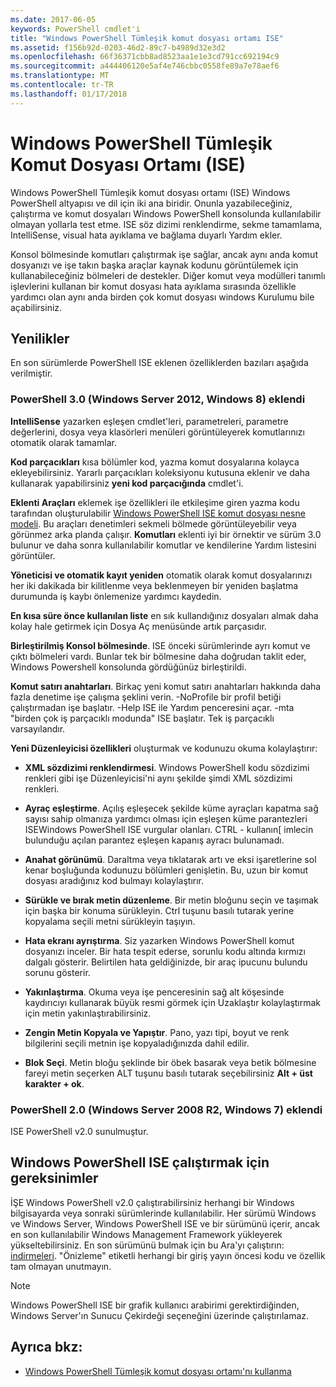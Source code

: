 ```yaml
---
ms.date: 2017-06-05
keywords: PowerShell cmdlet'i
title: "Windows PowerShell Tümleşik komut dosyası ortamı ISE"
ms.assetid: f156b92d-0203-46d2-89c7-b4989d32e3d2
ms.openlocfilehash: 66f36371cbb8ad8523aa1e1e3cd791cc692194c9
ms.sourcegitcommit: a444406120e5af4e746cbbc0558fe89a7e78aef6
ms.translationtype: MT
ms.contentlocale: tr-TR
ms.lasthandoff: 01/17/2018
---
```

# <a name="windows-powershell-integrated-scripting-environment-ise"></a>Windows PowerShell Tümleşik Komut Dosyası Ortamı (ISE)
Windows PowerShell Tümleşik komut dosyası ortamı (ISE) Windows PowerShell altyapısı ve dil için iki ana biridir. Onunla yazabileceğiniz, çalıştırma ve komut dosyaları Windows PowerShell konsolunda kullanılabilir olmayan yollarla test etme. ISE söz dizimi renklendirme, sekme tamamlama, IntelliSense, visual hata ayıklama ve bağlama duyarlı Yardım ekler.

Konsol bölmesinde komutları çalıştırmak işe sağlar, ancak aynı anda komut dosyanızı ve işe takın başka araçlar kaynak kodunu görüntülemek için kullanabileceğiniz bölmeleri de destekler. Diğer komut veya modülleri tanımlı işlevlerini kullanan bir komut dosyası hata ayıklama sırasında özellikle yardımcı olan aynı anda birden çok komut dosyası windows Kurulumu bile açabilirsiniz.

## <a name="whats-new"></a>Yenilikler
En son sürümlerde PowerShell ISE eklenen özelliklerden bazıları aşağıda verilmiştir.

### <a name="added-in-powershell-30-windows-server-2012-windows-8"></a>PowerShell 3.0 (Windows Server 2012, Windows 8) eklendi
**IntelliSense** yazarken eşleşen cmdlet'leri, parametreleri, parametre değerlerini, dosya veya klasörleri menüleri görüntüleyerek komutlarınızı otomatik olarak tamamlar.

**Kod parçacıkları** kısa bölümler kod, yazma komut dosyalarına kolayca ekleyebilirsiniz. Yararlı parçacıkları koleksiyonu kutusuna eklenir ve daha kullanarak yapabilirsiniz **yeni kod parçacığında** cmdlet'i.

**Eklenti Araçları** eklemek işe özellikleri ile etkileşime giren yazma kodu tarafından oluşturulabilir [Windows PowerShell ISE komut dosyası nesne modeli](../../core-powershell/ise/The-Windows-PowerShell-ISE-Scripting-Object-Model.md). Bu araçları denetimleri sekmeli bölmede görüntüleyebilir veya görünmez arka planda çalışır. **Komutları** eklenti iyi bir örnektir ve sürüm 3.0 bulunur ve daha sonra kullanılabilir komutlar ve kendilerine Yardım listesini görüntüler.

**Yöneticisi ve otomatik kayıt yeniden** otomatik olarak komut dosyalarınızı her iki dakikada bir kilitlenme veya beklenmeyen bir yeniden başlatma durumunda iş kaybı önlemenize yardımcı kaydedin.

**En kısa süre önce kullanılan liste** en sık kullandığınız dosyaları almak daha kolay hale getirmek için Dosya Aç menüsünde artık parçasıdır.

**Birleştirilmiş Konsol bölmesinde**. ISE önceki sürümlerinde ayrı komut ve çıktı bölmeleri vardı. Bunlar tek bir bölmesine daha doğrudan taklit eder, Windows Powershell konsolunda gördüğünüz birleştirildi.

**Komut satırı anahtarları**. Birkaç yeni komut satırı anahtarları hakkında daha fazla denetime işe çalışma şeklini verin. -NoProfile bir profil betiği çalıştırmadan işe başlatır. -Help ISE ile Yardım penceresini açar. -mta "birden çok iş parçacıklı modunda" ISE başlatır. Tek iş parçacıklı varsayılandır.

**Yeni Düzenleyicisi özellikleri** oluşturmak ve kodunuzu okuma kolaylaştırır:

- **XML sözdizimi renklendirmesi**. Windows PowerShell kodu sözdizimi renkleri gibi işe Düzenleyicisi'ni aynı şekilde şimdi XML sözdizimi renkleri.

- **Ayraç eşleştirme**. Açılış eşleşecek şekilde küme ayraçları kapatma sağ sayısı sahip olmanıza yardımcı olması için eşleşen küme parantezleri ISEWindows PowerShell ISE vurgular olanları. CTRL - kullanın\[ imlecin bulunduğu açılan parantez eşleşen kapanış ayracı bulunamadı.

- **Anahat görünümü**. Daraltma veya tıklatarak artı ve eksi işaretlerine sol kenar boşluğunda kodunuzu bölümleri genişletin. Bu, uzun bir komut dosyası aradığınız kod bulmayı kolaylaştırır.

- **Sürükle ve bırak metin düzenleme**. Bir metin bloğunu seçin ve taşımak için başka bir konuma sürükleyin. Ctrl tuşunu basılı tutarak yerine kopyalama seçili metni sürükleyin taşıyın.

- **Hata ekranı ayrıştırma**. Siz yazarken Windows PowerShell komut dosyanızı inceler. Bir hata tespit ederse, sorunlu kodu altında kırmızı dalgalı gösterir. Belirtilen hata geldiğinizde, bir araç ipucunu bulundu sorunu gösterir.

- **Yakınlaştırma**. Okuma veya işe penceresinin sağ alt köşesinde kaydırıcıyı kullanarak büyük resmi görmek için Uzaklaştır kolaylaştırmak için metin yakınlaştırabilirsiniz.

- **Zengin Metin Kopyala ve Yapıştır**. Pano, yazı tipi, boyut ve renk bilgilerini seçili metnin işe kopyaladığınızda dahil edilir.

- **Blok Seçi**. Metin bloğu şeklinde bir öbek basarak veya betik bölmesine fareyi metin seçerken ALT tuşunu basılı tutarak seçebilirsiniz **Alt + üst karakter + ok**.

### <a name="added-in-powershell-20-windows-server-2008-r2-windows-7"></a>PowerShell 2.0 (Windows Server 2008 R2, Windows 7) eklendi
ISE PowerShell v2.0 sunulmuştur.

## <a name="requirements-for-running-the-windows-powershell-ise"></a>Windows PowerShell ISE çalıştırmak için gereksinimler
İŞE Windows PowerShell v2.0 çalıştırabilirsiniz herhangi bir Windows bilgisayarda veya sonraki sürümlerinde kullanılabilir.
Her sürümü Windows ve Windows Server, Windows PowerShell ISE ve bir sürümünü içerir, ancak en son kullanılabilir Windows Management Framework yükleyerek yükseltebilirsiniz.
En son sürümünü bulmak için bu Ara'yı çalıştırın: [indirmeleri](http://www.microsoft.com/en-us/search/DownloadResults.aspx?q=%22windows%20management%20framework%22%20PowerShell&sortby=Relevancy~Descending).
"Önizleme" etiketli herhangi bir giriş yayın öncesi kodu ve özellik tam olmayan unutmayın.

> [!NOTE]
> Windows PowerShell ISE bir grafik kullanıcı arabirimi gerektirdiğinden, Windows Server'ın Sunucu Çekirdeği seçeneğini üzerinde çalıştırılamaz.

## <a name="see-also"></a>Ayrıca bkz:
- [Windows PowerShell Tümleşik komut dosyası ortamı'nı kullanma](../../core-powershell/ise/Using-the-Windows-PowerShell-ISE.md)

